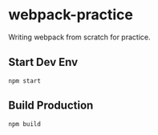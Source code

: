 # webpack-practice
Writing webpack from scratch for practice.


## Start Dev Env
`npm start`

## Build Production
`npm build`